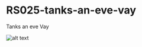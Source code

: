 # RS025-tanks-an-eve-vay
Tanks an eve Vay

![alt text](https://2.bp.blogspot.com/_vnZMaDBKXcw/S73B5Mwa9xI/AAAAAAAAAQo/_Haz-WhwroI/s1600/older+picasso.jpg)
